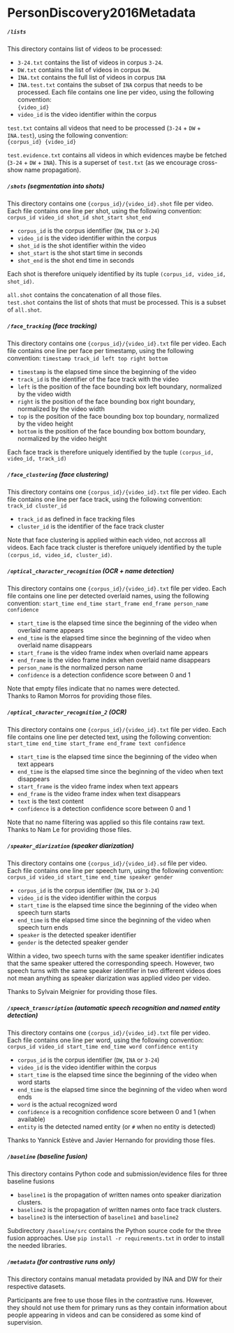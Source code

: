 # PersonDiscovery2016Metadata

##### `/lists`

  This directory contains list of videos to be processed:

  * `3-24.txt` contains the list of videos in corpus `3-24`.  
  * `DW.txt` contains the list of videos in corpus `DW`.
  * `INA.txt` contains the full list of videos in corpus `INA`
  * `INA.test.txt` contains the subset of `INA` corpus that needs to be processed.
  Each file contains one line per video, using the following convention:  
  `{video_id}`  
  * `video_id` is the video identifier within the corpus

  `test.txt` contains all videos that need to be processed (`3-24` + `DW` + `INA.test`), using the following convention:  
  `{corpus_id} {video_id}`

  `test.evidence.txt` contains all videos in which evidences maybe be fetched (`3-24` + `DW` + `INA`).
  This is a superset of `test.txt` (as we encourage cross-show name propagation).

##### `/shots` (segmentation into shots)

  This directory contains one `{corpus_id}/{video_id}.shot` file per video.  
  Each file contains one line per shot, using the following convention:  
  `corpus_id video_id shot_id shot_start shot_end`  
  * `corpus_id` is the corpus identifier (`DW`, `INA` or `3-24`)
  * `video_id` is the video identifier within the corpus
  * `shot_id` is the shot identifier within the video
  * `shot_start` is the shot start time in seconds
  * `shot_end` is the shot end time in seconds

  Each shot is therefore uniquely identified by its tuple `(corpus_id, video_id, shot_id)`.

  `all.shot` contains the concatenation of all those files.  
  `test.shot` contains the list of shots that must be processed. This is a subset of `all.shot`.

##### `/face_tracking` (face tracking)

  This directory contains one `{corpus_id}/{video_id}.txt` file per video.
  Each file contains one line per face per timestamp, using the following convention:
  `timestamp track_id left top right bottom`
  * `timestamp` is the elapsed time since the beginning of the video
  * `track_id` is the identifier of the face track with the video
  * `left` is the position of the face bounding box left boundary, normalized by the video width
  * `right` is the position of the face bounding box right boundary, normalized by the video width
  * `top` is the position of the face bounding box top boundary, normalized by the video height
  * `bottom` is the position of the face bounding box bottom boundary, normalized by the video height

  Each face track is therefore uniquely identified by the tuple `(corpus_id, video_id, track_id)`

##### `/face_clustering` (face clustering)

  This directory contains one `{corpus_id}/{video_id}.txt` file per video.
  Each file contains one line per face track, using the following convention:
  `track_id cluster_id`  
  * `track_id` as defined in face tracking files
  * `cluster_id` is the identifier of the face track cluster

  Note that face clustering is applied within each video, not accross all videos.
  Each face track cluster is therefore uniquely identified by the tuple `(corpus_id, video_id, cluster_id)`.

##### `/optical_character_recognition` (OCR + name detection)

  This directory contains one `{corpus_id}/{video_id}.txt` file per video.
  Each file contains one line per detected overlaid names, using the following convention:
  `start_time end_time start_frame end_frame person_name confidence`  
  * `start_time` is the elapsed time since the beginning of the video when overlaid name appears
  * `end_time` is the elapsed time since the beginning of the video when overlaid name disappears
  * `start_frame` is the video frame index when overlaid name appears
  * `end_frame` is the video frame index when overlaid name disappears
  * `person_name` is the normalized person name
  * `confidence` is a detection confidence score between 0 and 1

  Note that empty files indicate that no names were detected.  
  Thanks to Ramon Morros for providing those files.

##### `/optical_character_recognition_2` (OCR)

This directory contains one `{corpus_id}/{video_id}.txt` file per video.
Each file contains one line per detected text, using the following convention:
`start_time end_time start_frame end_frame text confidence`  
* `start_time` is the elapsed time since the beginning of the video when text appears
* `end_time` is the elapsed time since the beginning of the video when text disappears
* `start_frame` is the video frame index when text appears
* `end_frame` is the video frame index when text disappears
* `text` is the text content
* `confidence` is a detection confidence score between 0 and 1

Note that no name filtering was applied so this file contains raw text.    
Thanks to Nam Le for providing those files.


##### `/speaker_diarization` (speaker diarization)

  This directory contains one `{corpus_id}/{video_id}.sd` file per video.  
  Each file contains one line per speech turn, using the following convention:  
  `corpus_id video_id start_time end_time speaker gender`  
  * `corpus_id` is the corpus identifier (`DW`, `INA` or `3-24`)
  * `video_id` is the video identifier within the corpus
  * `start_time` is the elapsed time since the beginning of the video when speech turn starts
  * `end_time` is the elapsed time since the beginning of the video when speech turn ends
  * `speaker` is the detected speaker identifier
  * `gender` is the detected speaker gender

  Within a video, two speech turns with the same speaker identifier indicates that the same speaker uttered the corresponding speech. However, two speech turns with the same speaker identifier in two different videos does not mean anything as speaker diarization was applied video per video.

  Thanks to Sylvain Meignier for providing those files.

##### `/speech_transcription` (automatic speech recognition and named entity detection)

  This directory contains one `{corpus_id}/{video_id}.txt` file per video.  
  Each file contains one line per word, using the following convention:  
  `corpus_id video_id start_time end_time word confidence entity`  
  * `corpus_id` is the corpus identifier (`DW`, `INA` or `3-24`)
  * `video_id` is the video identifier within the corpus
  * `start_time` is the elapsed time since the beginning of the video when word starts
  * `end_time` is the elapsed time since the beginning of the video when word ends
  * `word` is the actual recognized word
  * `confidence` is a recognition confidence score between 0 and 1 (when available)
  * `entity` is the detected named entity (or `#` when no entity is detected)

  Thanks to Yannick Estève and Javier Hernando for providing those files.


##### `/baseline` (baseline fusion)

  This directory contains Python code and submission/evidence files for three baseline fusions
  * `baseline1` is the propagation of written names onto speaker diarization clusters.
  * `baseline2` is the propagation of written names onto face track clusters.
  * `baseline3` is the intersection of `baseline1` and `baseline2`

  Subdirectory `/baseline/src` contains the Python source code for the three fusion approaches.
  Use ```pip install -r requirements.txt``` in order to install the needed libraries.

##### `/metadata` (for contrastive runs only)

  This directory contains manual metadata provided by INA and DW for their respective datasets.

  Participants are free to use those files in the contrastive runs. However, they should not use them for primary runs as they contain information about people appearing in videos and can be considered as some kind of supervision.
